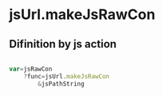 # jsUrl.makeJsRawCon

## Difinition by js action

```js.js

var=jsRawCon
	?func=jsUrl.makeJsRawCon
		&jsPathString
```


